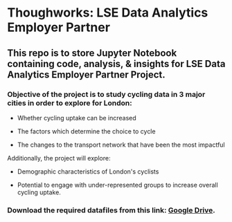 # Thoughworks: LSE Data Analytics Employer Partner

## This repo is to store Jupyter Notebook containing code, analysis, & insights for LSE Data Analytics Employer Partner Project.

### Objective of the project is to study cycling data in 3 major cities in order to explore for London:

- Whether cycling uptake can be increased

- The factors which determine the choice to cycle

- The changes to the transport network that have been the most impactful

Additionally, the project will explore:

- Demographic characteristics of London's cyclists

- Potential to engage with under-represented groups to increase overall cycling uptake.

### Download the required datafiles from this link: [Google Drive](https://drive.google.com/drive/folders/1fLhZFesbBWgKYrJb6d7A3781ujcFGka5).

